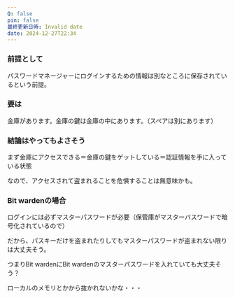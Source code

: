 ```yaml
---
Q: false
pin: false
最終更新日時: Invalid date
date: 2024-12-27T22:34
---
```

  

### 前提として

パスワードマネージャーにログインするための情報は別なところに保存されているという前提。

  

### 要は

金庫があります。金庫の鍵は金庫の中にあります。（スペアは別にあります）

  

### 結論はやってもよさそう

まず金庫にアクセスできる＝金庫の鍵をゲットしている＝認証情報を手に入っている状態

なので、アクセスされて盗まれることを危惧することは無意味かも。

  

### Bit wardenの場合

ログインには必ずマスターパスワードが必要（保管庫がマスターバスワードで暗号化されているので）

だから、パスキーだけを盗まれたりしてもマスターパスワードが盗まれない限りは大丈夫そう。

つまりBit wardenにBit wardenのマスターパスワードを入れていても大丈夫そう？

  

ローカルのメモリとかから抜かれないかな・・・